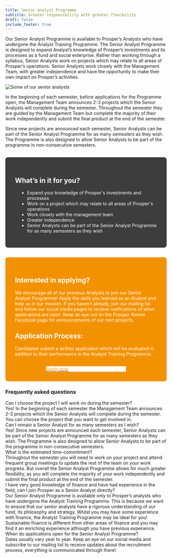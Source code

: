 ```yaml
---
title: Senior Analyst Programme
subtitle: Greater responsibility with greater flexibility
draft: false
include_footer: true
---
```

Our Senior Analyst Programme is available to Prosper’s Analysts who have undergone the Analyst Training Programme. The Senior Analyst Programme is designed to expand Analyst’s knowledge of Prosper’s investments and its processes as a fund and social enterprise. Rather than working through a syllabus, Senior Analysts work on projects which may relate to all areas of Prosper’s operations. Senior Analysts work closely with the Management Team, with greater independence and have the opportunity to make their own impact on Prosper’s activities.

![Some of our senior analysts](/images/senior-session.JPG)

In the beginning of each semester, before applications for the Programme open, the Management Team announces 2-3 projects which the Senior Analysts will complete during the semester. Throughout the semester they are guided by the Management Team but complete the majority of their work independently and submit the final product at the end of the semester.

Since new projects are announced each semester, Senior Analysts can be part of the Senior Analyst Programme for as many semesters as they wish. The Programme is also designed to allow Senior Analysts to be part of the programme in non-consecutive semesters.

<div style="background: #3d3d3d; color: white !important; padding: 30px; border-radius: 0.5rem; margin-top: 30px;">

<h2 style="color: white;">What’s in it for you?</h2>

<ul style="margin-left: 1em;">
<li>Expand your knowledge of Prosper's investments and processes</li>
<li>Work on a project which may relate to all areas of Prosper's operations</li>
<li>Work closely with the management team</li>
<li>Greater independence</li>
<li>Senior Analysts can be part of the Senior Analyst Programme for as many semesters as they wish</li>
</ul>

</ul>

</div>

<div style="background: #F39200; color: white !important; padding: 30px; border-radius: 0.5rem; margin-top: 30px;">

<h2 style="color: white;">Interested in applying?</h2>

We encourage all of our previous Analysts to join our Senior Analyst Programme! Apply the skills you learned as an Analyst and help us in our mission. If you haven’t already, join our mailing list and follow our social media pages to receive notifications of when applications are open. Keep an eye out on the Prosper Alumni Facebook page for announcements of our next projects.

<h2 style="color: white;">Application Process:</h2>

Candidates submit a written application which will be evaluated in addition to their performance in the Analyst Training Programme.

<a href="https://docs.google.com/forms/d/1TX5_eFzM5dO0142nZDMlBlfB0n-m59rLUH-WCm_tBEg/edit">
<span class="button signup-button rounded secondary-btn raised" style="width: 250px; margin: auto; margin-top: 30px; display: flex; background: #fff; color: #F39200;">
    Apply now
</span>
</a>

</div>

### Frequently asked questions

<div class="accordion">
  <div class="accordion-item">
    <div class="accordion-item-header">
      Can I choose the project I will work on during the semester?
    </div>
    <div class="accordion-item-body">
      <div class="accordion-item-body-content">
        Yes! In the beginning of each semester the Management Team announces 2-3 projects which the Senior Analysts will complete during the semester. You can choose the project that you want to get involved in.
      </div>
    </div>
  </div>
  <div class="accordion-item">
    <div class="accordion-item-header">
      Can I remain a Senior Analyst for as many semesters as I wish?
    </div>
    <div class="accordion-item-body">
      <div class="accordion-item-body-content">
        Yes! Since new projects are announced each semester, Senior Analysts can be part of the Senior Analyst Programme for as many semesters as they wish. The Programme is also designed to allow Senior Analysts to be part of the programme in non-consecutive semesters.
      </div>
    </div>
  </div>
  <div class="accordion-item">
    <div class="accordion-item-header">
      What is the estimated time-commitment?
    </div>
    <div class="accordion-item-body">
      <div class="accordion-item-body-content">
        Throughout the semester you will need to work on your project and attend frequent group meetings to update the rest of the team on your work progress. But overall the Senior Analyst Programme allows for much greater flexibility, as you will complete the majority of your work independently and submit the final product at the end of the semester.
      </div>
    </div>
  </div>
  <div class="accordion-item">
    <div class="accordion-item-header">
      I have very good knowledge of finance and have had experience in the field, can I join Prosper as a Senior Analyst directly?
    </div>
    <div class="accordion-item-body">
      <div class="accordion-item-body-content">
        Our Senior Analyst Programme is available only to Prosper’s analysts who have undergone the Analyst Training Programme. This is because we want to ensure that our senior analysts have a rigorous understanding of our fund, its philosophy and strategy. Whilst you may have some experience with finance, the Analyst Training Programme may be ideal for you! Sustainable finance is different from other areas of finance and you may find it an enriching experience although you have previous experience.
      </div>
    </div>
  </div>
  <div class="accordion-item">
    <div class="accordion-item-header">
      When do applications open for the Senior Analyst Programme?
    </div>
    <div class="accordion-item-body">
      <div class="accordion-item-body-content">
        Dates usually vary year to year. Keep an eye on our social media and subscribe to our mailing list to receive updates about the recruitment process, everything is communicated through there!
      </div>
    </div>
  </div>
</div>

<script>
    const accordionItemHeaders = document.querySelectorAll(".accordion-item-header");

accordionItemHeaders.forEach(accordionItemHeader => {
  accordionItemHeader.addEventListener("click", event => {
    
    // Uncomment in case you only want to allow for the display of only one collapsed item at a time!
    
    const currentlyActiveAccordionItemHeader = document.querySelector(".accordion-item-header.active");
    if(currentlyActiveAccordionItemHeader && currentlyActiveAccordionItemHeader!==accordionItemHeader) {
      currentlyActiveAccordionItemHeader.classList.toggle("active");
      currentlyActiveAccordionItemHeader.nextElementSibling.style.maxHeight = 0;
    }

    accordionItemHeader.classList.toggle("active");
    const accordionItemBody = accordionItemHeader.nextElementSibling;
    if(accordionItemHeader.classList.contains("active")) {
      accordionItemBody.style.maxHeight = accordionItemBody.scrollHeight + "px";
    }
    else {
      accordionItemBody.style.maxHeight = 0;
    }
    
  });
});
</script>